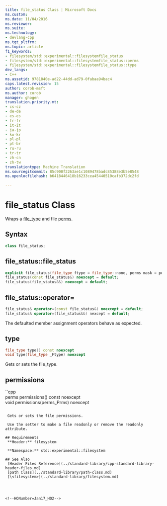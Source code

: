 ```yaml
---
title: file_status Class | Microsoft Docs
ms.custom: 
ms.date: 11/04/2016
ms.reviewer: 
ms.suite: 
ms.technology:
- devlang-cpp
ms.tgt_pltfrm: 
ms.topic: article
f1_keywords:
- filesystem/std::experimental::filesystemfile_status
- filesystem/std::experimental::filesystemfile_status::perms
- filesystem/std::experimental::filesystemfile_status::type
dev_langs:
- C++
ms.assetid: 9781840e-ad22-44dd-ad79-0fabaa94bac4
caps.latest.revision: 15
author: corob-msft
ms.author: corob
manager: ghogen
translation.priority.mt:
- cs-cz
- de-de
- es-es
- fr-fr
- it-it
- ja-jp
- ko-kr
- pl-pl
- pt-br
- ru-ru
- tr-tr
- zh-cn
- zh-tw
translationtype: Machine Translation
ms.sourcegitcommit: 85c900f2263ae1c1089478badc85388e3b5e8548
ms.openlocfilehash: b6418446418b16233cea45440510cafb372dc2fd

---
```

# file_status Class
Wraps a [file_type](../standard-library/filesystem-enumerations.md#filesystem__file_type) and file [perms](../standard-library/filesystem-enumerations.md#filesystem__perms).  
  
## Syntax  
  
```cpp  
class file_status;  
```  
  
## file_status::file_status  
  
```cpp  
explicit file_status(file_type ftype = file_type::none, perms mask = perms::unknown) noexcept;
file_status(const file_status&) noexcept = default;
file_status(file_status&&) noexcept = default;  
```  
  
## file_status::operator=  
  
```cpp  
file_status& operator=(const file_status&) noexcept = default;  
file_status& operator=(file_status&&) nexcept = default;  
```  
  
 The defaulted member assignment operators behave as expected.  
  
## type  
  
```cpp  
file_type type() const noexcept  
void type(file_type _Ftype) noexcept  
```  
  
 Gets or sets the file_type.  
  
## permissions  
  
``cpp  
perms permissions() const noexcept  
void permissions(perms_Prms) noexcept   
```  
  
 Gets or sets the file permissions.  
  
 Use the setter to make a file readonly or remove the readonly attribute.  
  
## Requirements  
 **Header:** filesystem  
  
 **Namespace:** std::experimental::filesystem  
  
## See Also  
 [Header Files Reference](../standard-library/cpp-standard-library-header-files.md)   
 [path Class](../standard-library/path-class.md)   
 [\<filesystem>](../standard-library/filesystem.md)




<!--HONumber=Jan17_HO2-->


